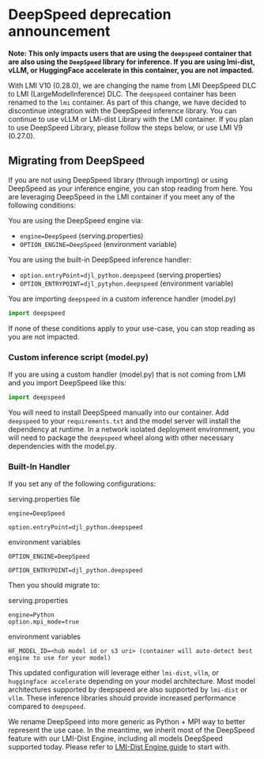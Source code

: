 # DeepSpeed deprecation announcement

**Note: This only impacts users that are using the `deepspeed` container that are also using the `DeepSpeed` library for inference.
If you are using lmi-dist, vLLM, or HuggingFace accelerate in this container, you are not impacted.**

With LMI V10 (0.28.0), we are changing the name from LMI DeepSpeed DLC to LMI (LargeModelInference) DLC. 
The `deepspeed` container has been renamed to the `lmi` container.
As part of this change, we have decided to discontinue integration with the DeepSpeed inference library. 
You can continue to use vLLM or LMi-dist Library with the LMI container. If you plan to use DeepSpeed Library, please follow the steps below, or use LMI V9 (0.27.0).

## Migrating from DeepSpeed

If you are not using DeepSpeed library (through importing) or using DeepSpeed as your inference engine, you can stop reading from here.
You are leveraging DeepSpeed in the LMI container if you meet any of the following conditions:

You are using the DeepSpeed engine via:

* `engine=DeepSpeed` (serving.properties)
* `OPTION_ENGINE=DeepSpeed` (environment variable)

You are using the built-in DeepSpeed inference handler:

* `option.entryPoint=djl_python.deepspeed` (serving.properties)
* `OPTION_ENTRYPOINT=djl_pytyhon.deepspeed` (environment variable)

You are importing `deepspeed` in a custom inference handler (model.py)

```python
import deepspeed
```

If none of these conditions apply to your use-case, you can stop reading as you are not impacted.

### Custom inference script (model.py)

If you are using a custom handler (model.py) that is not coming from LMI and you import DeepSpeed like this:

```python
import deepspeed
```

You will need to install DeepSpeed manually into our container. Add `deepspeed` to your `requirements.txt` and the model server will install the dependency at runtime. 
In a network isolated deployment environment, you will need to package the `deepspeed` wheel along with other necessary dependencies with the model.py.

### Built-In Handler 

If you set any of the following configurations:

serving.properties file

```
engine=DeepSpeed
```

```
option.entryPoint=djl_python.deepspeed
```

environment variables

``` 
OPTION_ENGINE=DeepSpeed
```

```
OPTION_ENTRYPOINT=djl_python.deepspeed
```

Then you should migrate to:

serving.properties

```
engine=Python
option.mpi_mode=true
```

environment variables

```
HF_MODEL_ID=<hub model id or s3 uri> (container will auto-detect best engine to use for your model)
```



This updated configuration will leverage either `lmi-dist`, `vllm`, or `huggingface accelerate` depending on your model architecture. 
Most model architectures supported by deepspeed are also supported by `lmi-dist` or `vllm`. These inference libraries should provide increased performance compared to `deepspeed`.

We rename DeepSpeed into more generic as Python + MPI way to better represent the use case. 
In the meantime, we inherit most of the DeepSpeed feature with our LMI-Dist Engine, including all models DeepSpeed supported today. Please refer to [LMI-Dist Engine guide](../user_guides/lmi-dist_user_guide.md) to start with.

